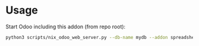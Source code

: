 # Usage

Start Odoo including this addon (from repo root):

```bash
python3 scripts/nix_odoo_web_server.py --db-name mydb --addon spreadsheet_dashboard_stock_account
```
